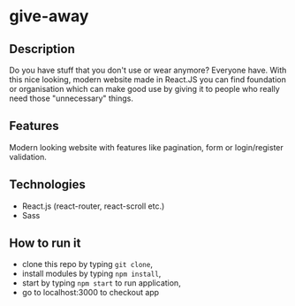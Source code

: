 give-away
=======
Description
-----------
Do you have stuff that you don't use or wear anymore? Everyone have. With this nice looking, modern website made in React.JS you can find foundation or organisation which can make good use by giving it to people who really need those "unnecessary" things. 

Features
-----------
Modern looking website with features like pagination, form or login/register validation.

Technologies
---------------
* React.js (react-router, react-scroll etc.)
* Sass

How to run it
--------------
* clone this repo by typing `git clone`,
* install modules by typing `npm install`,
* start by typing `npm start` to run application,
* go to localhost:3000 to checkout app
